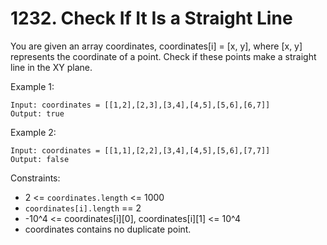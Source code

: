 # 1232. Check If It Is a Straight Line

You are given an array coordinates, coordinates[i] = [x, y], where [x, y] represents the coordinate of a point. Check if these points make a straight line in the XY plane.

 

 

Example 1:
````
Input: coordinates = [[1,2],[2,3],[3,4],[4,5],[5,6],[6,7]]
Output: true
````

Example 2:
````
Input: coordinates = [[1,1],[2,2],[3,4],[4,5],[5,6],[7,7]]
Output: false
```` 

Constraints:

- 2 <= `coordinates.length` <= 1000
- `coordinates[i].length` == 2
- -10^4 <= coordinates[i][0], coordinates[i][1] <= 10^4
- coordinates contains no duplicate point.
